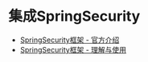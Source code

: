 # 集成SpringSecurity

- [SpringSecurity框架 - 官方介绍](/pages/3a45e6/)
- [SpringSecurity框架 - 理解与使用](/pages/7ea670/)
